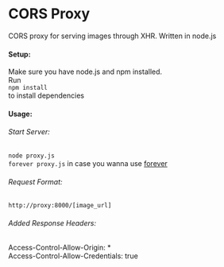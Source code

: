 # CORS Proxy

CORS proxy for serving images through XHR. Written in node.js


#### Setup:
Make sure you have node.js and npm installed.  
Run  
`npm install`  
to install dependencies

#### Usage:  
###### Start Server:   
`node proxy.js`  
`forever proxy.js` in case you wanna use [forever](https://github.com/nodejitsu/forever)
###### Request Format:  

`http://proxy:8000/[image_url]`


###### Added Response Headers:  
Access-Control-Allow-Origin: *  
Access-Control-Allow-Credentials: true  
